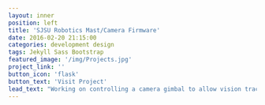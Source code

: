 ```yaml
---
layout: inner
position: left
title: 'SJSU Robotics Mast/Camera Firmware'
date: 2016-02-20 21:15:00
categories: development design
tags: Jekyll Sass Bootstrap
featured_image: '/img/Projects.jpg'
project_link: ''
button_icon: 'flask'
button_text: 'Visit Project'
lead_text: "Working on controlling a camera gimbal to allow vision tracking for a mars rover robot"
---
```


